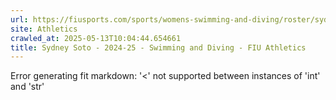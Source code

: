 ```yaml
---
url: https://fiusports.com/sports/womens-swimming-and-diving/roster/sydney-soto/12848
site: Athletics
crawled_at: 2025-05-13T10:04:44.654661
title: Sydney Soto - 2024-25 - Swimming and Diving - FIU Athletics
---
```


Error generating fit markdown: '<' not supported between instances of 'int' and 'str'